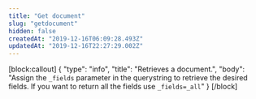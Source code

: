 ```yaml
---
title: "Get document"
slug: "getdocument"
hidden: false
createdAt: "2019-12-16T06:09:28.493Z"
updatedAt: "2019-12-16T22:27:29.002Z"
---
```

[block:callout]
{
  "type": "info",
  "title": "Retrieves a document.",
  "body": "Assign the ```_fields``` parameter in the querystring to retrieve the desired fields. If you want to return all the fields use ```_fields=_all```"
}
[/block]